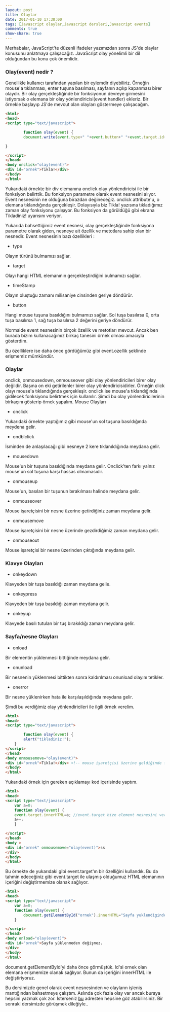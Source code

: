 ```yaml
---
layout: post
title: Olaylar
date: 2017-01-10 17:30:00
tags: [Javascript olaylar,Javascript dersleri,Javascript events]
comments: true
show-share: true
---
```


Merhabalar, JavaScript'te düzenli ifadeler yazımızdan sonra JS'de olaylar konusunu anlatmaya çalışacağız. JavaScript olay yönelimli bir dil olduğundan bu konu çok önemlidir.

### Olay(event) nedir ?

Genellikle kullanıcı tarafından yapılan bir eylemdir diyebiliriz. Örneğin mouse'a tıklanması, enter tuşuna basılması, sayfanın açılıp kapanması birer olaydır. Bir olay gerçekleştiğinde bir fonksiyonun devreye girmesini istiyorsak o elemana bir olay yönlendiricisi(event handler) ekleriz. Bir örnekle başlayıp JS'de mevcut olan olayları göstermeye çalışacağım.

```html
<html>
<head>
<script type="text/javascript">

		function olay(event) {
		document.write(event.type+" "+event.button+" "+event.target.id+" "+event.timeStamp); 

}		

</script>
</head>
<body onclick="olay(event)">
<div id="ornek">Tikla!</div>
</body>
</html>
```
  
Yukarıdaki örnekte bir div elemanına onclick olay yönlendiricisi ile bir fonksiyon belirttik. Bu fonksiyon parametre olarak event nesnesini alıyor. Event nesnesinin ne olduğuna birazdan değineceğiz. onclick attribute'u, o elemana tıklandığında gerçekleşir. Dolayısıyla biz Tikla! yazısına tıkladığımız zaman olay fonksiyonu çalışıyor. Bu fonksiyon da görüldüğü gibi ekrana Tikladiniz! uyarısını veriyor.

Yukarıda bahsettiğimiz event nesnesi, olay gerçekleştiğinde fonksiyona parametre olarak giden, nesneye ait özellik ve metotlara sahip olan bir nesnedir. Event nesnesinin bazı özellikleri :

* type

Olayın türünü bulmamızı sağlar.

* target

Olayı hangi HTML elemanının gerçekleştirdiğini bulmamızı sağlar.

* timeStamp

Olayın oluştuğu zamanı milisaniye cinsinden geriye döndürür.

* button

Hangi mouse tuşuna basıldığını bulmamızı sağlar. Sol tuşa basılırsa 0, orta tuşa basılırsa 1, sağ tuşa basılırsa 2 değerini geriye döndürür.

Normalde event nesnesinin birçok özellik ve metotları mevcut. Ancak ben burada bizim kullanacağımız birkaç tanesini örnek olması amacıyla gösterdim.

Bu özelliklere ise daha önce gördüğümüz gibi event.ozellik şeklinde erişmemiz mümkündür.

### Olaylar

onclick, onmousedown, onmouseover gibi olay yönlendiricileri birer olay değildir. Başına on eki getirilenler birer olay yönlendiricisidirler. Örneğin click olayı mouse'a tıklandığında gerçekleşir. onclick ise mouse'a tıklandığında gidilecek fonksiyonu belirtmek için kullanılır. Şimdi bu olay yönlendiricilerinin birkaçını gösterip örnek yapalım.
Mouse Olayları

* onclick

Yukarıdaki örnekte yaptığımız gibi mouse'un sol tuşuna basıldığında meydena gelir.

* ondblclick

İsminden de anlaşılacağı gibi nesneye 2 kere tıklanıldığında meydana gelir.

* mousedown

Mouse'un bir tuşuna basıldığında meydana gelir. Onclick'ten farkı yalnız mouse'un sol tuşuna karşı hassas olmamasıdır.

* onmouseup

Mouse'un, basılan bir tuşunun bırakılması halinde meydana gelir.

* onmouseover

Mouse işaretçisini bir nesne üzerine getirdiğiniz zaman meydana gelir.

* onmousemove

Mouse işaretçisini bir nesne üzerinde gezdirdiğimiz zaman meydana gelir.

* onmouseout

Mouse işaretçisi bir nesne üzerinden çıktığında meydana gelir.

### Klavye Olayları

* onkeydown

Klavyeden bir tuşa basıldığı zaman meydana gelie.

* onkeypress

Klavyeden bir tuşa basıldığı zaman meydana gelir.

* onkeyup

Klavyede basılı tutulan bir tuş bırakıldığı zaman meydana gelir.

### Sayfa/nesne Olayları

* onload

Bir elementin yüklenmesi bittiğinde meydana gelir.

* onunload

Bir nesnenin yüklenmesi bittikten sonra kaldırılması onunload olayını tetikler.

* onerror

Bir nesne yüklenirken hata ile karşılaşıldığında meydana gelir.

Şimdi bu verdiğimiz olay yönlendiricileri ile ilgili örnek verelim.

```html
<html>
<head>
<script type="text/javascript">

		function olay(event) {
		alert("tikladiniz!");
	}
</script>
</head>
<body onmousemove="olay(event)">
<div id="ornek">Tikla!</div> <!-- mouse işaretçisi üzerine geldiğinde fonksiyon çalıştırılır.-->
</body>
</html>
```
  
  Yukarıdaki örnek için gereken açıklamayı kod içerisinde yaptım.
  
```html
<html>
<head>
<script type="text/javascript">
	var a=0;
	function olay(event) {
	event.target.innerHTML=a; //event.target bize element nesnesini veriyor. element.innerHTML ile de bir HTML elemanının içeriğini değiştirebiliyoruz.
	a++;
	}

</script>
</head>
<body >
<div id="ornek" onmousemove="olay(event)">ss
</div>
</body>
</html>
```
  
Bu örnekte de yukarıdaki gibi event.target'ın bir özelliğini kullandık. Bu da tahmin edeceğiniz gibi event.target ile ulaşmış olduğumuz HTML elemanının içeriğini değiştirmemize olanak sağlıyor.
  
```html
<html>
<head>
<script type="text/javascript">
	var a=0;
	function olay(event) {
		document.getElementById("ornek").innerHTML="Sayfa yuklendiginde degisecek.";
	}

</script>
</head>
<body onload="olay(event)">
<div id="ornek">Sayfa yüklenmeden değişmez.
</div>
</body>
</html>
```

document.getElementById'yi daha önce görmüştük. Id'si ornek olan elemana erişmemize olanak sağlıyor. Bunun da içeriğini innerHTML ile değiştiriyoruz.

Bu dersimizde genel olarak event nesnesinden ve olayların işleniş mantığından bahsetmeye çalıştım. Aslında çok fazla olay var ancak buraya hepsini yazmak çok zor. İsterseniz [bu](http://www.w3schools.com/jsref/dom_obj_event.asp) adresten hepsine göz atabilirsiniz. Bir sonraki dersimizde görüşmek dileğiyle..
